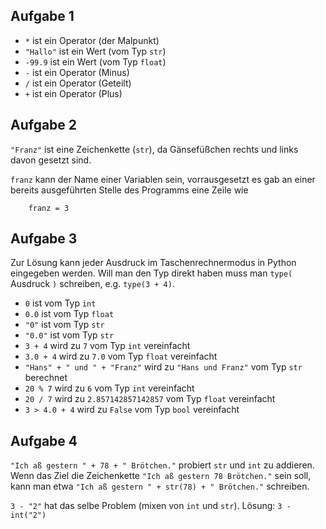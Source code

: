 ## Aufgabe 1
- `*` ist ein Operator (der Malpunkt)
- `"Hallo"` ist ein Wert (vom Typ `str`)
- `-99.9` ist ein Wert (vom Typ `float`)
- `-` ist ein Operator (Minus)
- `/` ist ein Operator (Geteilt)
- `+` ist ein Operator (Plus)

## Aufgabe 2
`"Franz"` ist eine Zeichenkette (`str`), da Gänsefüßchen rechts und links davon gesetzt sind.

`franz` kann der Name einer Variablen sein, vorrausgesetzt es gab an einer bereits ausgeführten Stelle des Programms eine Zeile wie

        franz = 3

## Aufgabe 3
Zur Lösung kann jeder Ausdruck im Taschenrechnermodus in Python eingegeben werden. Will man den Typ direkt haben muss man 
`type(` Ausdruck `)` schreiben, e.g. `type(3 + 4)`.
- `0` ist vom Typ `int`
- `0.0` ist vom Typ `float`
- `"0"` ist vom Typ `str`
- `"0.0"` ist vom Typ `str`
- `3 + 4` wird zu `7` vom Typ `int` vereinfacht
- `3.0 + 4` wird zu `7.0` vom Typ `float` vereinfacht
- `"Hans" + " und " + "Franz"` wird zu `"Hans und Franz"` vom Typ `str` berechnet
- `20 % 7` wird zu `6` vom Typ `int` vereinfacht
- `20 / 7` wird zu `2.857142857142857` vom Typ `float` vereinfacht
- `3 > 4.0 + 4` wird zu `False` vom Typ `bool` vereinfacht

## Aufgabe 4
`"Ich aß gestern " + 78 + " Brötchen."` probiert `str` und `int` zu addieren. Wenn das Ziel die Zeichenkette `"Ich aß gestern 78 Brötchen."` sein soll, kann man etwa `"Ich aß gestern " + str(78) + " Brötchen."` schreiben.

`3 - "2"` hat das selbe Problem (mixen von `int` und `str`). Lösung: `3 - int("2")`





